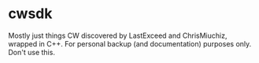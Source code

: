# cwsdk

Mostly just things CW discovered by LastExceed and ChrisMiuchiz, wrapped in C++. For personal backup (and documentation) purposes only. Don't use this.
